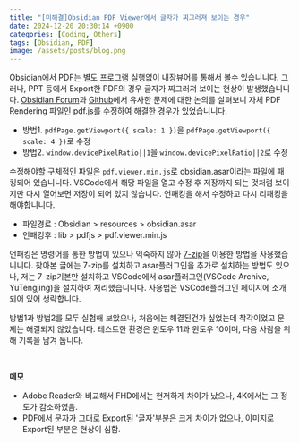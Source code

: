 ```yaml
---
title: "[미해결]Obsidian PDF Viewer에서 글자가 찌그러져 보이는 경우"
date: 2024-12-20 20:30:14 +0900
categories: [Coding, Others]
tags: [Obsidian, PDF]
image: /assets/posts/blog.png
---
```


Obsidian에서 PDF는 별도 프로그램 실행없이 내장뷰어를 통해서 볼수 있습니니다. 그러나, PPT 등에서 Export한 PDF의 경우 글자가 찌그러져 보이는 현상이 발생했습니니다. [Obsidian Forum](https://forum.obsidian.md/t/blurry-pdfs/66289)과 [Github](https://github.com/RyotaUshio/obsidian-pdf-plus/issues/97)에서 유사한 문제에 대한 논의를 살펴보니 자체 PDF Rendering 파일인 pdf.js를 수정하여 해결한 경우가 있었습니니다.

- 방법1. `pdfPage.getViewport({ scale: 1 })`을 `pdfPage.getViewport({ scale: 4 })`로 수정
- 방법2. `window.devicePixelRatio||1`을 `window.devicePixelRatio||2`로 수정

수정해야할 구체적인 파일은 `pdf.viewer.min.js`로 obsidian.asar이라는 파일에 패킹되어 있습니니다. VSCode에서 해당 파일을 열고 수정 후 저장까지 되는 것처럼 보이지만 다시 열어보면 저장이 되어 있지 않습니다. 언패킹을 해서 수정하고 다시 리패킹을 해야합니니다.

- 파일경로 : Obsidian > resources > obsidian.asar
- 언패킹후 : lib > pdfjs > pdf.viewer.min.js

언패킹은 명령어를 통한 방법이 있으나 익숙하지 않아 [7-zip](https://www.7-zip.org/)을 이용한 방법을 사용했습니니다. 찾아본 글에는 7-zip를 설치하고 asar플러그인을 추가로 설치하는 방법도 있으나, 저는 7-zip기본만 설치하고 VSCode에서 asar플러그인(VSCode Archive, YuTengjing)을 설치하여 처리했습니니다. 사용법은 VSCode플러그인 페이지에 소개되어 있어 생략합니다.

방법1과 방법2를 모두 실험해 보았으나, 처음에는 해결된건가 싶었는데 착각이었고 문제는 해결되지 않았습니다. 테스트한 환경은 윈도우 11과 윈도우 10이며, 다음 사람을 위해 기록을 남겨 둡니다.

<br>

**메모**

- Adobe Reader와 비교해서 FHD에서는 현저하게 차이가 났으나, 4K에서는 그 정도가 감소하였음.
- PDF에서 문자가 그대로 Export된 '글자'부분은 크게 차이가 없으나, 이미지로 Export된 부분은 현상이 심함. 